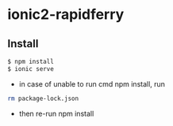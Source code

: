 # ionic2-rapidferry

## Install

```bash
$ npm install
$ ionic serve
```

- in case of unable to run cmd npm install, run

```bash
rm package-lock.json
```

- then re-run npm install

